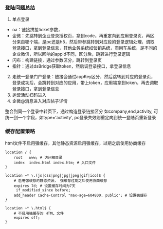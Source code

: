 ### 登陆问题总结

1. 单点登录
- oa：链接拼接ticket参数，
- 企微：先跳转到企业登录授权页，拿到code，再重定向到应用登录页，再区分来自哪个端，是pc还是h5，然后带参跳转到对应段的登录逻辑处理，调取登录接口，拿到登录信息，其他业务系统如营销系统，商用车系统，是不同的企业微信，所以回响的appid不同，区分后，跳转进行登录逻辑
- 闪布：构建链接，通过参数区分，跳转到登录页
- 指针：通过dsBridge获取token，然后调登录接口，拿登录信息
2. 走统一登录门户登录：链接会通过appKey区分，然后跳转到对应的登录页，登录成功后，会跳转到对应的应用，带上token，应用端拿到token，再去调取登录接口，拿到登录信息
3. 运营活动扫码进入
4. 企微@消息进入对应帖子详情

整合到同一个登录中转页下，通过构造登录链接区分
如company,end,activity,
可统一到一个字段，如type='activity',
pc登录失效则重定向到统一登陆页重新登录

### 缓存配置策略
html文件不启用强缓存，其他静态资源启用强缓存，过期之后使用协商缓存

```nginx
location / {
    root   www; # 访问根目录
    index  index.html index.htm; # 入口文件
}

location ~* \.(js|css|png|jpg|jpeg|gif|ico)$ {
    # 启用强缓存的静态资源， 强缓存过期之后使用协商缓存
    expires 7d; # 设置缓存时间为7天
     if_modified_since before;
    add_header Cache-Control "max-age=604800, public"; # 设置强缓存
}

location ~* \.html$ {
    # 不启用强缓存的 HTML 文件
    expires off;
}
```